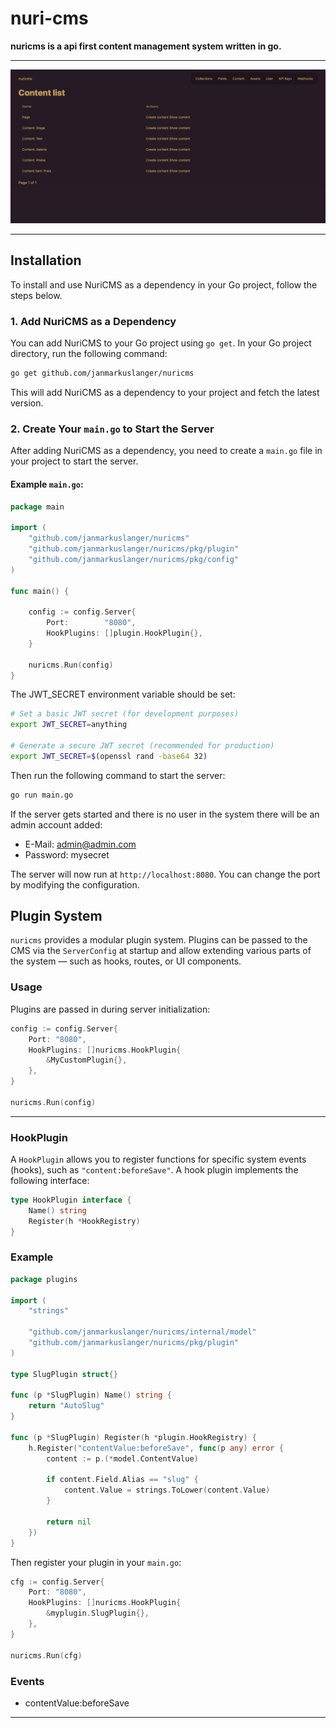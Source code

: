 # nuri-cms

**nuricms is a api first content management system written in go.**

---

<img src="demo.png" alt="Dashboard Screenshot" width="800"/>

---



## Installation

To install and use NuriCMS as a dependency in your Go project, follow the steps below.

### 1. Add NuriCMS as a Dependency

You can add NuriCMS to your Go project using `go get`. In your Go project directory, run the following command:

```bash
go get github.com/janmarkuslanger/nuricms
```

This will add NuriCMS as a dependency to your project and fetch the latest version.

### 2. Create Your `main.go` to Start the Server

After adding NuriCMS as a dependency, you need to create a `main.go` file in your project to start the server.

#### Example `main.go`:

```go
package main

import (
	"github.com/janmarkuslanger/nuricms"
	"github.com/janmarkuslanger/nuricms/pkg/plugin"
	"github.com/janmarkuslanger/nuricms/pkg/config"
)

func main() {

	config := config.Server{
		Port:        "8080",
		HookPlugins: []plugin.HookPlugin{},
	}

	nuricms.Run(config)
}
```

The JWT_SECRET environment variable should be set:

```bash
# Set a basic JWT secret (for development purposes)
export JWT_SECRET=anything

# Generate a secure JWT secret (recommended for production)
export JWT_SECRET=$(openssl rand -base64 32)
```

Then run the following command to start the server:

```bash
go run main.go
```

If the server gets started and there is no user in the system there will be an admin account added:

- E-Mail: admin@admin.com 
- Password: mysecret

The server will now run at `http://localhost:8080`. You can change the port by modifying the configuration.

## Plugin System

`nuricms` provides a modular plugin system. Plugins can be passed to the CMS via the `ServerConfig` at startup and allow extending various parts of the system — such as hooks, routes, or UI components.

### Usage

Plugins are passed in during server initialization:

```go
config := config.Server{
    Port: "8080",
    HookPlugins: []nuricms.HookPlugin{
        &MyCustomPlugin{},
    },
}

nuricms.Run(config)
```

---

### HookPlugin

A `HookPlugin` allows you to register functions for specific system events (hooks), such as `"content:beforeSave"`. A hook plugin implements the following interface:

```go
type HookPlugin interface {
    Name() string
    Register(h *HookRegistry)
}
```

### Example

```go
package plugins

import (
	"strings"

	"github.com/janmarkuslanger/nuricms/internal/model"
	"github.com/janmarkuslanger/nuricms/pkg/plugin"
)

type SlugPlugin struct{}

func (p *SlugPlugin) Name() string {
	return "AutoSlug"
}

func (p *SlugPlugin) Register(h *plugin.HookRegistry) {
	h.Register("contentValue:beforeSave", func(p any) error {
		content := p.(*model.ContentValue)

		if content.Field.Alias == "slug" {
			content.Value = strings.ToLower(content.Value)
		}

		return nil
	})
}

```

Then register your plugin in your `main.go`:

```go
cfg := config.Server{
    Port: "8080",
    HookPlugins: []nuricms.HookPlugin{
        &myplugin.SlugPlugin{},
    },
}

nuricms.Run(cfg)
```

### Events 

- contentValue:beforeSave 

---
